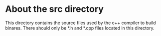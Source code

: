 # About the src directory

This directory contains the source files used by the c++ compiler to build binares. There should only be *.h and *.cpp files located in this directory.
